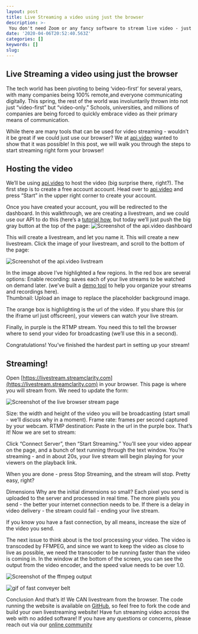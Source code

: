 ```yaml
---
layout: post
title: Live Streaming a video using just the browser
description: >-
 You don't need Zoom or any fancy software to stream live video - just Chrome or Firefox!
date: '2020-04-06T20:52:40.563Z'
categories: []
keywords: []
slug: 
---
```



## Live Streaming a video using just the browser

The tech world has been pivoting to being ‘video-first’ for several years, with many companies being 100% remote,and everyone communicating digitally.  This spring, the rest of the world was involuntarily thrown into not just “video-first” but “video-only.”  Schools, universities, and millions of companies are being forced to quickly embrace video as their primary means of communication.

While there are many tools that can be used for video streaming - wouldn’t it be great if we could just use our browser?  We at [api.video](https://api.video) wanted to show that it was possible!  In this post, we will walk you through the steps to start streaming right form your browser!

## Hosting the video

We’ll be using  [api.video](https://api.video) to host the video (big surprise there, right?). The first step is to create a free account account.  Head over to [api.video](https://api.video) and press “Start” in the upper right corner to create your account.

Once you have created your account, you will be redirected to the dashboard.  In this walkthrough, we are creating a livestream, and we could use our API to do this (here’s a [tutorial how](https://docs.api.video/5.1/videos-and-streaming/livestream-tutorial), but today we’ll just push the big gray button at the top of the page:
![Screenshot of the api.video dashboard](https://apivideo.github.io/images/livestream_dashboard.png)

This will create a livestream, and let you name it.  This will create a new livestream. Click the image of your livestream, and scroll to the bottom of the page:

![Screenshot of the api.video livstream](https://apivideo.github.io/images/livestream_livestreamdetails.png)

In the image above I’ve highlighted a few regions.  In the red box are several options:
Enable recording: saves each of your live streams to be watched on demand later. (we’ve built a [demo tool](https://glitch.com/edit/#!/twilight-decorous-mail?path=README.md:1:0) to help you organize your streams and recordings here).  
Thumbnail: Upload an image to replace the placeholder background image.

The orange box is highlighting is the url of the video.  If you share this (or the iframe url just offscreen), your viewers can watch your live stream.

Finally, in purple is the RTMP stream.  You need this to tell the browser where to send your video for broadcasting (we’ll use this in a second).  

Congratulations! You’ve finished the hardest part in setting up your stream!


## Streaming!


Open  [https://livestream.streamclarity.com](https://livestream.streamclarity.com) in your browser.  This page is where you will stream from. We need to update the form:

![Screenshot of the live browser stream page](https://apivideo.github.io/images/livestream_form.png) 

Size: the width and height of the video you will be broadcasting (start small - we’ll discuss why in a moment). 
Frame rate: frames per second captured by your webcam.
RTMP destination:  Paste in the url in the purple box.
That’s it!  Now we are set to stream:

Click “Connect Server”, then “Start Streaming.”  You’ll see your video appear on the page, and a bunch of text running through the text window.  You’re streaming - and in about 20s, your live stream will begin playing for your viewers on the playback link.  

When you are done - press Stop Streaming, and the stream will stop.  Pretty easy, right?

Dimensions
 Why are the initial dimensions so small?  Each pixel you send is uploaded to the server and processed in real time.  The more pixels you send - the better your internet connection needs to be.  If there is a delay in video delivery - the stream could fail - ending your live stream.

If you know you have a fast connection, by all means, increase the size of the video you send.  

The next issue to think about is the tool processing your video.  The video is transcoded by FFMPEG, and since we want to keep the video as close to live as possible, we need the transcoder to be running faster than the video is coming in.  In the window at the bottom of the screen, you can see the output from the video encoder, and the speed value needs to be over 1.0. 

![Screenshot of the ffmpeg output](https://apivideo.github.io/images/livestream_ffmpeg.png) 

![gif of fast conveyer belt](https://media.giphy.com/media/bSJB8Ju3063qU/giphy.gif)

Conclusion
And that’s it!  We CAN livestream from the browser.  The code running the website is available on [GitHub](https://github.com/dougsillars/browserLiveStream), so feel free to fork the code and build your own livestreaming website!  Have fun streaming video across the web with no added software!  If you have any questions or concerns, please reach out via our [online community](https://community.api.video)
